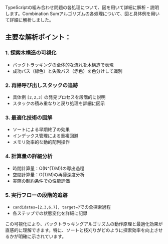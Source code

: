 TypeScriptの組み合わせ問題の各処理について、図を用いて詳細に解析・説明します。Combination Sumアルゴリズムの各処理について、図と具体例を用いて詳細に解析しました。

## 主要な解析ポイント：

### 1. **探索木構造の可視化**
- バックトラッキングの全体的な流れを木構造で表現
- 成功パス（緑色）と失敗パス（赤色）を色分けして識別

### 2. **再帰呼び出しスタックの追跡** 
- 具体例 `[2,2,3]` の発見プロセスを段階的に説明
- スタックの積み重なりと戻り処理を詳細に図示

### 3. **最適化技術の図解**
- ソートによる早期終了の効果
- インデックス管理による重複回避
- メモリ効率的な動的配列操作

### 4. **計算量の詳細分析**
- 時間計算量：O(N^(T/M))の導出過程
- 空間計算量：O(T/M)の再帰深度分析
- 実際の制約条件での性能評価

### 5. **実行フローの段階的追跡**
- `candidates=[2,3,6,7], target=7`での全探索過程
- 各ステップでの状態変化を詳細に記録

この可視化により、バックトラッキングアルゴリズムの動作原理と最適化効果が直感的に理解できます。特に、ソートと枝刈りがどのように探索効率を向上させるかが明確に示されています。